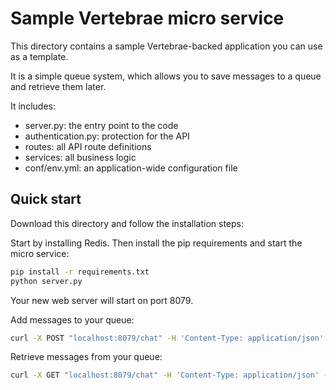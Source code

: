 # Sample Vertebrae micro service

This directory contains a sample Vertebrae-backed application you can use as a template. 

It is a simple queue system, which allows you to save messages to a queue and retrieve them later.

It includes:

- server.py: the entry point to the code
- authentication.py: protection for the API
- routes: all API route definitions
- services: all business logic
- conf/env.yml: an application-wide configuration file

## Quick start

Download this directory and follow the installation steps:

Start by installing Redis. Then install the pip requirements and start the micro service:

```bash
pip install -r requirements.txt
python server.py
```

Your new web server will start on port 8079. 

Add messages to your queue:
```bash
curl -X POST "localhost:8079/chat" -H 'Content-Type: application/json' -H "token: abc123" -d '{"text":"hi, there"}'
```

Retrieve messages from your queue:
```bash
curl -X GET "localhost:8079/chat" -H 'Content-Type: application/json' -H "token: abc123"
```
